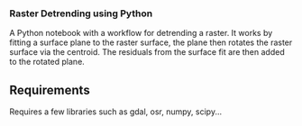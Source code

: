 ### Raster Detrending using Python
A Python notebook with a workflow for detrending a raster.
It works by fitting a surface plane to the raster surface, the plane then rotates the raster surface via the centroid.
The residuals from the surface fit are then added to the rotated plane.

## Requirements
Requires a few libraries such as gdal, osr, numpy, scipy...